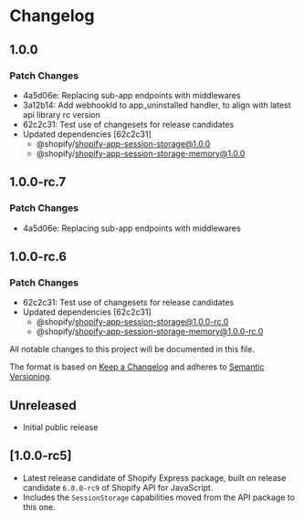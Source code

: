 # Changelog

## 1.0.0

### Patch Changes

- 4a5d06e: Replacing sub-app endpoints with middlewares
- 3a12b14: Add webhookId to app_uninstalled handler, to align with latest api library rc version
- 62c2c31: Test use of changesets for release candidates
- Updated dependencies [62c2c31]
  - @shopify/shopify-app-session-storage@1.0.0
  - @shopify/shopify-app-session-storage-memory@1.0.0

## 1.0.0-rc.7

### Patch Changes

- 4a5d06e: Replacing sub-app endpoints with middlewares

## 1.0.0-rc.6

### Patch Changes

- 62c2c31: Test use of changesets for release candidates
- Updated dependencies [62c2c31]
  - @shopify/shopify-app-session-storage@1.0.0-rc.0
  - @shopify/shopify-app-session-storage-memory@1.0.0-rc.0

All notable changes to this project will be documented in this file.

The format is based on [Keep a Changelog](http://keepachangelog.com/en/1.0.0/)
and adheres to [Semantic Versioning](http://semver.org/spec/v2.0.0.html).

## Unreleased

- Initial public release

## [1.0.0-rc5]

- Latest release candidate of Shopify Express package, built on release candidate `6.0.0-rc9` of Shopify API for JavaScript.
- Includes the `SessionStorage` capabilities moved from the API package to this one.
